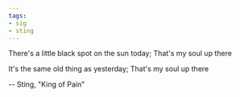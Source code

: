```yaml
---
tags:
- sig
- sting
---
```


There's a little black spot on the sun today; That's my soul up there

It's the same old thing as yesterday; That's my soul up there

-- Sting, "King of Pain"